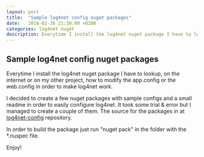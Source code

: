 ```yaml
---
layout: post
title:  "Sample log4net config nuget packages"
date:   2018-02-26 21:30:00 +0200
categories: log4net nuget
description: Everytime I install the log4net nuget package I have to looku,p on the internet or on my other project, how to modify the app.config
---
```

## Sample log4net config nuget packages
Everytime I install the log4net nuget package I have to lookup, on the internet or on my other project, how to modify the app.config or the web.config in order to make log4net work.

I decided to create a few nuget packages with sample configs and a small readme in order to easily configure log4net. It took some trial & error but I managed to create a couple of them. The source for the packages in at [log4net-config](https://github.com/davidelettieri/log4net-config) repository.

In order to build the package just run "nuget pack" in the folder with the *.nuspec file.

Enjoy!